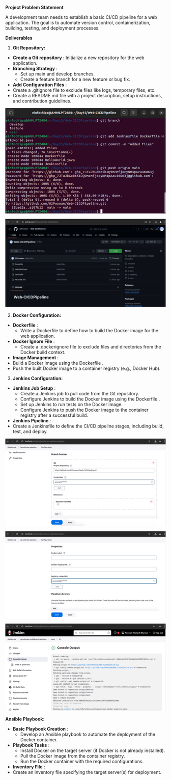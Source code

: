 ﻿**Project Problem Statement**

A development team needs to establish a basic CI/CD pipeline for a web application. The goal is to automate version control, containerization, building, testing, and deployment processes.

**Deliverables**

1. **Git Repository:**
- **Create a Git repository** : Initialize a new repository for the web application.
- **Branching Strategy** :
  - Set up  main and  develop branches.
  - Create a feature branch for a new feature or bug fix.
- **Add Configuration Files** :
- Create a  .gitignore file to exclude files like logs, temporary files, etc.
- Create a  README.md file with a project description, setup instructions, and contribution guidelines.

![](img1.png)

![](img2.png)

2. **Docker Configuration:**
- **Dockerfile** :
  - Write a  Dockerfile to define how to build the Docker image for the web application.
- **Docker Ignore File** :
  - Create a  .dockerignore file to exclude files and directories from the Docker build context.
- **Image Management** :
- Build a Docker image using the  Dockerfile .
- Push the built Docker image to a container registry (e.g., Docker Hub).
3. **Jenkins Configuration:**
- **Jenkins Job Setup** :
  - Create a Jenkins job to pull code from the Git repository.
  - Configure Jenkins to build the Docker image using the  Dockerfile .
  - Set up Jenkins to run tests on the Docker image.
  - Configure Jenkins to push the Docker image to the container registry after a successful build.
- **Jenkins Pipeline** :
- Create a  Jenkinsfile to define the CI/CD pipeline stages, including build, test, and deploy.

![](img3.png)

![](img4.png)

![](img5.png)

**Ansible Playbook:**

- **Basic Playbook Creation** :
  - Develop an Ansible playbook to automate the deployment of the Docker container.
- **Playbook Tasks** :
  - Install Docker on the target server (if Docker is not already installed).
  - Pull the Docker image from the container registry.
  - Run the Docker container with the required configurations.
- **Inventory File** :
- Create an  inventory file specifying the target server(s) for deployment.
